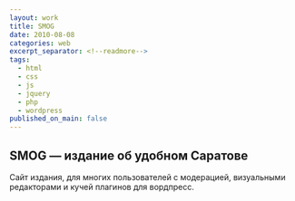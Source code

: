 ```yaml
---
layout: work
title: SMOG
date: 2010-08-08
categories: web
excerpt_separator: <!--readmore-->
tags:
  - html
  - css
  - js
  - jquery
  - php
  - wordpress
published_on_main: false
---
```

## SMOG  — издание об удобном Саратове
Сайт издания, для многих пользователей с модерацией, визуальными редакторами и кучей плагинов для вордпресс.